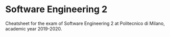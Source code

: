 # Software Engineering 2

Cheatsheet for the exam of Software Engineering 2 at Politecnico di Milano, academic year 2019-2020.
